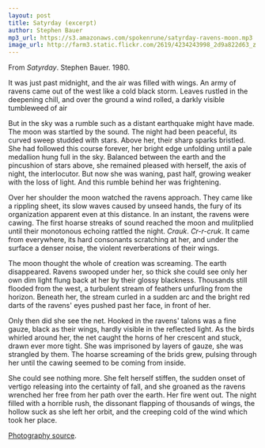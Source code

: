 ```yaml
---
layout: post
title: Satyrday (excerpt)
author: Stephen Bauer
mp3_url: https://s3.amazonaws.com/spokenrune/satyrday-ravens-moon.mp3
image_url: http://farm3.static.flickr.com/2619/4234243998_2d9a822d63_z.jpg
---
```


From _Satyrday_.  Stephen Bauer.  1980.

It was just past midnight, and the air was filled with wings.  An army
of ravens came out of the west like a cold black storm.  Leaves
rustled in the deepening chill, and over the ground a wind rolled, a
darkly visible tumbleweed of air

But in the sky was a rumble such as a distant earthquake might have
made.  The moon was startled by the sound.  The night had been
peaceful, its curved sweep studded with stars.  Above her, their sharp
sparks bristled.  She had followed this course forever, her bright
edge unfolding until a pale medallion hung full in the sky.  Balanced
between the earth and the pincushion of stars above, she remained
pleased with herself, the axis of night, the interlocutor.  But now
she was waning, past half, growing weaker with the loss of light.  And
this rumble behind her was frightening.

Over her shoulder the moon watched the ravens approach.  They came
like a rippling sheet, its slow waves caused by unseed hands, the fury
of its organization apparent even at this distance.  In an instant,
the ravens were cawing.  The first hoarse streaks of sound reached the
moon and mulitplied until their monotonous echoing rattled the night.
_Crauk_.  _Cr-r-cruk_.  It came from everywhere, its hard consonants
scratching at her, and under the surface a denser noise, the violent
reverberations of their wings.

The moon thought the whole of creation was screaming.  The earth
disappeared.  Ravens swooped under her, so thick she could see only
her own dim light flung back at her by their glossy blackness.
Thousands still flooded from the west, a turbulent stream of feathers
unfurling from the horizon.  Beneath her, the stream curled in a
sudden arc and the bright red darts of the ravens' eyes pushed past
her face, in front of her.

Only then did she see the net.  Hooked in the ravens' talons was a
fine gauze, black as their wings, hardly visible in the reflected
light.  As the birds whirled around her, the net caught the horns of
her crescent and stuck, drawn ever more tight.  She was imprisoned by
layers of gauze, she was strangled by them.  The hoarse screaming of
the brids grew, pulsing through her until the cawing seemed to be
coming from inside.

She could see nothing more.  She felt herself stiffen, the sudden
onset of vertigo releasing into the certainty of fall, and she groaned
as the ravens wrenched her free from her path over the earth.  Her
fire went out.  The night filled with a horrible rush, the dissonant
flapping of thousands of wings, the hollow suck as she left her orbit,
and the creeping cold of the wind which took her place.

[Photography source](http://www.flickr.com/photos/32479006@N08/4234243998/).